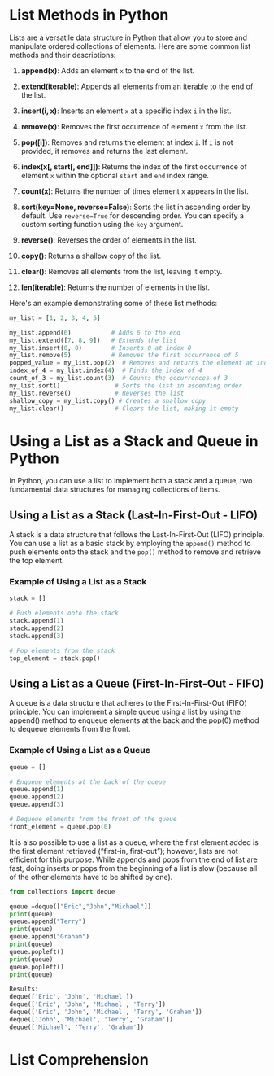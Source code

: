 # List Methods in Python

Lists are a versatile data structure in Python that allow you to store and manipulate ordered collections of elements. Here are some common list methods and their descriptions:

1. **append(x)**: Adds an element `x` to the end of the list.

2. **extend(iterable)**: Appends all elements from an iterable to the end of the list.

3. **insert(i, x)**: Inserts an element `x` at a specific index `i` in the list.

4. **remove(x)**: Removes the first occurrence of element `x` from the list.

5. **pop([i])**: Removes and returns the element at index `i`. If `i` is not provided, it removes and returns the last element.

6. **index(x[, start[, end]])**: Returns the index of the first occurrence of element `x` within the optional `start` and `end` index range.

7. **count(x)**: Returns the number of times element `x` appears in the list.

8. **sort(key=None, reverse=False)**: Sorts the list in ascending order by default. Use `reverse=True` for descending order. You can specify a custom sorting function using the `key` argument.

9. **reverse()**: Reverses the order of elements in the list.

10. **copy()**: Returns a shallow copy of the list.

11. **clear()**: Removes all elements from the list, leaving it empty.

12. **len(iterable)**: Returns the number of elements in the list.

Here's an example demonstrating some of these list methods:

```python
my_list = [1, 2, 3, 4, 5]

my_list.append(6)           # Adds 6 to the end
my_list.extend([7, 8, 9])   # Extends the list
my_list.insert(0, 0)        # Inserts 0 at index 0
my_list.remove(5)           # Removes the first occurrence of 5
popped_value = my_list.pop(2)  # Removes and returns the element at index 2
index_of_4 = my_list.index(4)  # Finds the index of 4
count_of_3 = my_list.count(3)  # Counts the occurrences of 3
my_list.sort()               # Sorts the list in ascending order
my_list.reverse()            # Reverses the list
shallow_copy = my_list.copy() # Creates a shallow copy
my_list.clear()              # Clears the list, making it empty
```
# Using a List as a Stack and Queue in Python

In Python, you can use a list to implement both a stack and a queue, two fundamental data structures for managing collections of items.

## Using a List as a Stack (Last-In-First-Out - LIFO)

A stack is a data structure that follows the Last-In-First-Out (LIFO) principle. You can use a list as a basic stack by employing the `append()` method to push elements onto the stack and the `pop()` method to remove and retrieve the top element.

### Example of Using a List as a Stack

```python
stack = []

# Push elements onto the stack
stack.append(1)
stack.append(2)
stack.append(3)

# Pop elements from the stack
top_element = stack.pop()
```
## Using a List as a Queue (First-In-First-Out - FIFO)

A queue is a data structure that adheres to the First-In-First-Out (FIFO) principle. You can implement a simple queue using a list by using the append() method to enqueue elements at the back and the pop(0) method to dequeue elements from the front.

### Example of Using a List as a Queue

```python
queue = []

# Enqueue elements at the back of the queue
queue.append(1)
queue.append(2)
queue.append(3)

# Dequeue elements from the front of the queue
front_element = queue.pop(0)

```

It is also possible to use a list as a queue, where the first element added is the first element retrieved (“first-in, first-out”); however, lists are not efficient for this purpose. While appends and pops from the end of list are fast, doing inserts or pops from the beginning of a list is slow (because all of the other elements have to be shifted by one). 
```python
from collections import deque

queue =deque(["Eric","John","Michael"])
print(queue)
queue.append("Terry")
print(queue)
queue.append("Graham")
print(queue)
queue.popleft()
print(queue)
queue.popleft()
print(queue)

Results:
deque(['Eric', 'John', 'Michael'])
deque(['Eric', 'John', 'Michael', 'Terry'])
deque(['Eric', 'John', 'Michael', 'Terry', 'Graham'])
deque(['John', 'Michael', 'Terry', 'Graham'])
deque(['Michael', 'Terry', 'Graham'])
```

# List Comprehension



